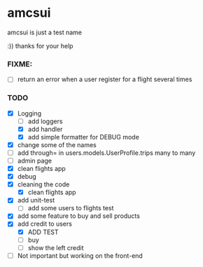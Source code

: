 # amcsui

amcsui is just a test name
 
:))
thanks for your help

### FIXME:
- [ ] return an error when a user register for a flight several times


### TODO
- [x] Logging
  - [ ] add loggers
  - [x] add handler
  - [x] add simple formatter for DEBUG mode
- [x] change some of the names
- [ ] add through= in users.models.UserProfile.trips many to many
- [ ] admin page
- [x] clean flights app
- [x] debug
- [x] cleaning the code
  - [x] clean flights app 
- [x] add unit-test
  - [ ] add some users to flights test 
- [x] add some feature to buy and sell products
- [x] add credit to users
  - [x] ADD TEST
  - [ ] buy
  - [ ] show the left credit 
- [ ] Not important but working on the front-end
